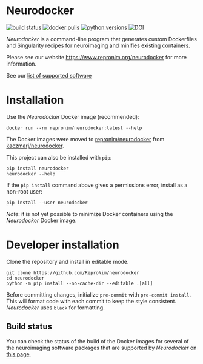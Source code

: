 # Neurodocker

[![build status](https://github.com/ReproNim/neurodocker/actions/workflows/pull-request.yml/badge.svg)](https://github.com/ReproNim/neurodocker/actions/workflows/pull-request.yml)
[![docker pulls](https://img.shields.io/docker/pulls/repronim/neurodocker.svg)](https://hub.docker.com/r/repronim/neurodocker/)
[![python versions](https://img.shields.io/pypi/pyversions/neurodocker.svg)](https://pypi.org/project/neurodocker/)
[![DOI](https://zenodo.org/badge/88654995.svg)](https://zenodo.org/badge/latestdoi/88654995)

_Neurodocker_ is a command-line program that generates custom Dockerfiles and Singularity recipes for neuroimaging and minifies existing containers.

Please see our website https://www.repronim.org/neurodocker for more information.

See our [list of supported software](https://www.repronim.org/neurodocker/user_guide/examples.html#supported-software)

# Installation

Use the _Neurodocker_ Docker image (recommended):

```shell
docker run --rm repronim/neurodocker:latest --help
```

The Docker images were moved to [repronim/neurodocker](https://hub.docker.com/r/repronim/neurodocker) from [kaczmarj/neurodocker](https://hub.docker.com/r/kaczmarj/neurodocker).


This project can also be installed with `pip`:

```shell
pip install neurodocker
neurodocker --help
```

If the `pip install` command above gives a permissions error, install as a non-root user:

```shell
pip install --user neurodocker
```

_Note_: it is not yet possible to minimize Docker containers using the _Neurodocker_ Docker image.


# Developer installation

Clone the repository and install in editable mode.

```
git clone https://github.com/ReproNim/neurodocker
cd neurodocker
python -m pip install --no-cache-dir --editable .[all]
```

Before committing changes, initialize `pre-commit` with `pre-commit install`. This will format code with each commit to keep the style consistent. _Neurodocker_ uses `black` for formatting.


## Build status

You can check the status of the build of the Docker images
for several of the neuroimaging software packages that are supported by _Neurodocker_
on [this page](https://github.com/ReproNim/neurodocker/blob/test_docker_build/docs/README.md).
